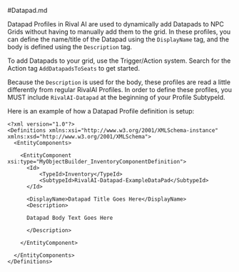 #Datapad.md

Datapad Profiles in Rival AI are used to dynamically add Datapads to NPC Grids without having to manually add them to the grid. In these profiles, you can define the name/title of the Datapad using the `DisplayName` tag, and the body is defined using the `Description` tag.

To add Datapads to your grid, use the Trigger/Action system. Search for the Action tag `AddDatapadsToSeats` to get started.

Because the `Description` is used for the body, these profiles are read a little differently from regular RivalAI Profiles. In order to define these profiles, you MUST include `RivalAI-Datapad` at the beginning of your Profile SubtypeId.

Here is an example of how a Datapad Profile definition is setup:

```
<?xml version="1.0"?>
<Definitions xmlns:xsi="http://www.w3.org/2001/XMLSchema-instance" xmlns:xsd="http://www.w3.org/2001/XMLSchema">
  <EntityComponents>

    <EntityComponent xsi:type="MyObjectBuilder_InventoryComponentDefinition">
      <Id>
          <TypeId>Inventory</TypeId>
          <SubtypeId>RivalAI-Datapad-ExampleDataPad</SubtypeId>
      </Id>

      <DisplayName>Datapad Title Goes Here</DisplayName>
      <Description>

      Datapad Body Text Goes Here

      </Description>
      
    </EntityComponent>

  </EntityComponents>
</Definitions>
```
